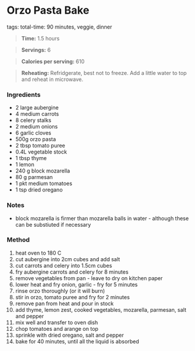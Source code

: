 # Orzo Pasta Bake
tags: total-time: 90 minutes, veggie, dinner

> **Time:**  1.5 hours

> **Servings:** 6

> **Calories per serving:** 610 

> **Reheating:** Refridgerate, best not to freeze. Add a little water to top and reheat in microwave.

### Ingredients

* 2 large aubergine
* 4 medium carrots
* 8 celery stalks
* 2 medium onions
* 6 garlic cloves
* 500g orzo pasta
* 2 tbsp tomato puree
* 0.4L vegetable stock
* 1 tbsp thyme
* 1 lemon
* 240 g block mozarella
* 80 g parmesan
* 1 pkt medium tomatoes
* 1 tsp dried oregano

### Notes

* block mozarella is firmer than mozarella balls in water - although these can be substiuted if necessary

### Method

1. heat oven to 180 C
2. cut aubergine into 2cm cubes and add salt
3. cut carrots and celery into 1.5cm cubes
4. fry aubergine carrots and celery for 8 minutes
5. remove vegetables from pan - leave to dry on kitchen paper
6. lower heat and fry onion, garlic - fry for 5 minutes
7. rinse orzo thoroughly (or it will burn)
8. stir in orzo, tomato puree and fry for 2 minutes
9. remove pan from heat and pour in stock
10. add thyme, lemon zest, cooked vegetables, mozarella, parmesan, salt and pepper
11. mix well and transfer to oven dish
12. chop tomatoes and arange on top
13. sprinkle with dried oregano, salt and pepper
14. bake for 40 minutes, until all the liquid is absorbed

